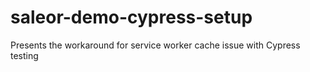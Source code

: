 # saleor-demo-cypress-setup
Presents the workaround for service worker cache issue with Cypress testing
